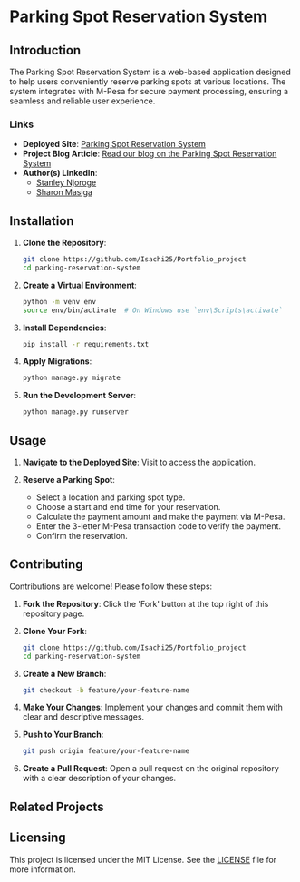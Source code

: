 # Parking Spot Reservation System

## Introduction
The Parking Spot Reservation System is a web-based application designed to help users conveniently reserve parking spots at various locations. The system integrates with M-Pesa for secure payment processing, ensuring a seamless and reliable user experience.

### Links
- **Deployed Site**: [Parking Spot Reservation System]()
- **Project Blog Article**: [Read our blog on the Parking Spot Reservation System](https://www.linkedin.com/pulse/designing-launching-my-smart-parking-solution-stanley-njoroge-bhrnf/)
- **Author(s) LinkedIn**: 
  - [Stanley Njoroge](https://www.linkedin.com/in/stanley-njoroge/)
  - [Sharon Masiga](https://www.linkedin.com/in/sharonmasiga)

## Installation

1. **Clone the Repository**:
    ```sh
    git clone https://github.com/Isachi25/Portfolio_project
    cd parking-reservation-system
    ```

2. **Create a Virtual Environment**:
    ```sh
    python -m venv env
    source env/bin/activate  # On Windows use `env\Scripts\activate`
    ```

3. **Install Dependencies**:
    ```sh
    pip install -r requirements.txt
    ```

4. **Apply Migrations**:
    ```sh
    python manage.py migrate
    ```

5. **Run the Development Server**:
    ```sh
    python manage.py runserver
    ```

## Usage

1. **Navigate to the Deployed Site**:
    Visit  to access the application.

2. **Reserve a Parking Spot**:
    - Select a location and parking spot type.
    - Choose a start and end time for your reservation.
    - Calculate the payment amount and make the payment via M-Pesa.
    - Enter the 3-letter M-Pesa transaction code to verify the payment.
    - Confirm the reservation.

## Contributing

Contributions are welcome! Please follow these steps:

1. **Fork the Repository**:
    Click the 'Fork' button at the top right of this repository page.

2. **Clone Your Fork**:
    ```sh
    git clone https://github.com/Isachi25/Portfolio_project
    cd parking-reservation-system
    ```

3. **Create a New Branch**:
    ```sh
    git checkout -b feature/your-feature-name
    ```

4. **Make Your Changes**:
    Implement your changes and commit them with clear and descriptive messages.

5. **Push to Your Branch**:
    ```sh
    git push origin feature/your-feature-name
    ```

6. **Create a Pull Request**:
    Open a pull request on the original repository with a clear description of your changes.

## Related Projects


## Licensing

This project is licensed under the MIT License. See the [LICENSE](LICENSE) file for more information.
